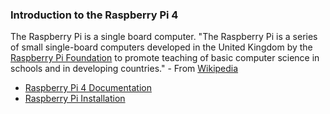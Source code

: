 ### Introduction to the Raspberry Pi 4
The Raspberry Pi is a single board computer. "The Raspberry Pi is a series of small single-board computers developed in the United Kingdom by the [Raspberry Pi Foundation](https://www.raspberrypi.org/) to promote teaching of basic computer science in schools and in developing countries." - From [Wikipedia](https://en.wikipedia.org/wiki/Raspberry_Pi)

  * [Raspberry Pi 4 Documentation](https://github.com/raspberrypi/documentation/blob/master/setup/README.md)
  * [Raspberry Pi Installation](https://github.com/raspberrypi/documentation/blob/master/installation/README.md)

   